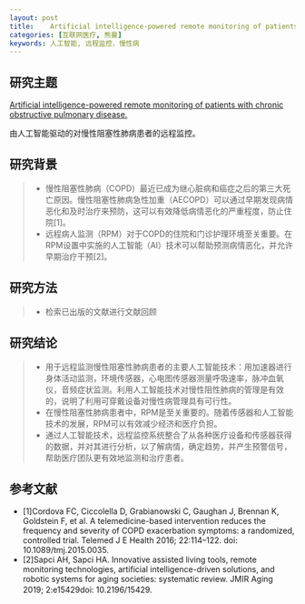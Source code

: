 ```yaml
---
layout: post
title:    Artificial intelligence-powered remote monitoring of patients with chronic obstructive pulmonary disease.
categories: [互联网医疗, 熊曼]
keywords: 人工智能, 远程监控，慢性病
---
```



## 研究主题

[Artificial intelligence-powered remote monitoring of patients with chronic obstructive pulmonary disease.](https://journals.lww.com/cmj/Fulltext/2021/07050/Artificial_intelligence_powered_remote_monitoring.6.aspx)

由人工智能驱动的对慢性阻塞性肺病患者的远程监控。

## 研究背景

>* 慢性阻塞性肺病（COPD）最近已成为继心脏病和癌症之后的第三大死亡原因。慢性阻塞性肺病急性加重（AECOPD）可以通过早期发现病情恶化和及时治疗来预防，这可以有效降低病情恶化的严重程度，防止住院[1]。
>* 远程病人监测（RPM）对于COPD的住院和门诊护理环境至关重要。在RPM设置中实施的人工智能（AI）技术可以帮助预测病情恶化，并允许早期治疗干预[2]。

## 研究方法
>* 检索已出版的文献进行文献回顾

## 研究结论
>* 用于远程监测慢性阻塞性肺病患者的主要人工智能技术：用加速器进行身体活动监测，环境传感器，心电图传感器测量呼吸速率，脉冲血氧仪，音频症状监测。利用人工智能技术对慢性阻性肺病的管理是有效的，说明了利用可穿戴设备对慢性病管理具有可行性。
>* 在慢性阻塞性肺病患者中，RPM是至关重要的。随着传感器和人工智能技术的发展，RPM可以有效减少经济和医疗负担。
>* 通过人工智能技术，远程监控系统整合了从各种医疗设备和传感器获得的数据，并对其进行分析，以了解病情，确定趋势，并产生预警信号，帮助医疗团队更有效地监测和治疗患者。


## 参考文献

* [1]Cordova FC, Ciccolella D, Grabianowski C, Gaughan J, Brennan K, Goldstein F, et al. A telemedicine-based intervention reduces the frequency and severity of COPD exacerbation symptoms: a randomized, controlled trial. Telemed J E Health 2016; 22:114–122. doi: 10.1089/tmj.2015.0035.
* [2]Sapci AH, Sapci HA. Innovative assisted living tools, remote monitoring technologies, artificial intelligence-driven solutions, and robotic systems for aging societies: systematic review. JMIR Aging 2019; 2:e15429doi: 10.2196/15429.
　　

